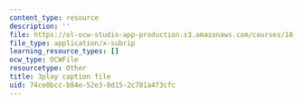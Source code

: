 ```yaml
---
content_type: resource
description: ''
file: https://ol-ocw-studio-app-production.s3.amazonaws.com/courses/18-01sc-single-variable-calculus-fall-2010/74ce0bccb84e52e38d152c701a4f3cfc_wOHrNt9ScYs.vtt
file_type: application/x-subrip
learning_resource_types: []
ocw_type: OCWFile
resourcetype: Other
title: 3play caption file
uid: 74ce0bcc-b84e-52e3-8d15-2c701a4f3cfc
---
```

